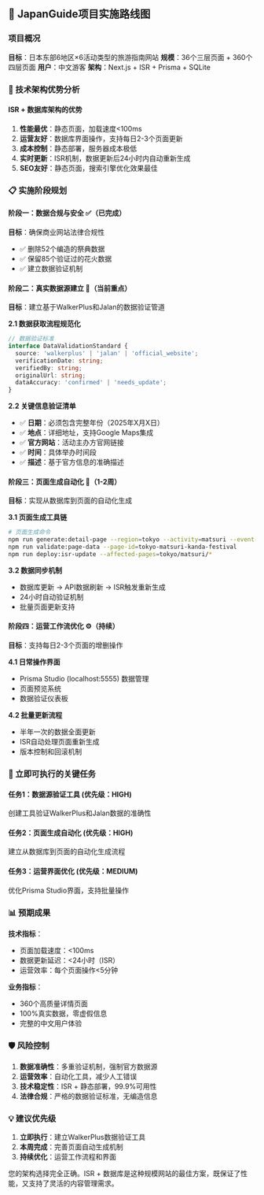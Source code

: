 ## 🎯 JapanGuide项目实施路线图

### 项目概况
**目标**：日本东部6地区×6活动类型的旅游指南网站
**规模**：36个三层页面 + 360个四层页面
**用户**：中文游客
**架构**：Next.js + ISR + Prisma + SQLite

### 🔧 技术架构优势分析

#### ISR + 数据库架构的优势
1. **性能最优**：静态页面，加载速度<100ms
2. **运营友好**：数据库界面操作，支持每日2-3个页面更新
3. **成本控制**：静态部署，服务器成本极低
4. **实时更新**：ISR机制，数据更新后24小时内自动重新生成
5. **SEO友好**：静态页面，搜索引擎优化效果最佳

### 📋 实施阶段规划

#### 阶段一：数据合规与安全 ✅（已完成）
**目标**：确保商业网站法律合规性
- ✅ 删除52个编造的祭典数据
- ✅ 保留85个验证过的花火数据
- ✅ 建立数据验证机制

#### 阶段二：真实数据源建立 🚀（当前重点）
**目标**：建立基于WalkerPlus和Jalan的数据验证管道

**2.1 数据获取流程规范化**
```typescript
// 数据验证标准
interface DataValidationStandard {
  source: 'walkerplus' | 'jalan' | 'official_website';
  verificationDate: string;
  verifiedBy: string;
  originalUrl: string;
  dataAccuracy: 'confirmed' | 'needs_update';
}
```

**2.2 关键信息验证清单**
- ✅ **日期**：必须包含完整年份（2025年X月X日）
- ✅ **地点**：详细地址，支持Google Maps集成
- ✅ **官方网站**：活动主办方官网链接
- ✅ **时间**：具体举办时间段
- ✅ **描述**：基于官方信息的准确描述

#### 阶段三：页面生成自动化 📄（1-2周）
**目标**：实现从数据库到页面的自动化生成

**3.1 页面生成工具链**
```bash
# 页面生成命令
npm run generate:detail-page --region=tokyo --activity=matsuri --event-id=123
npm run validate:page-data --page-id=tokyo-matsuri-kanda-festival
npm run deploy:isr-update --affected-pages=tokyo/matsuri/*
```

**3.2 数据同步机制**
- 数据库更新 → API数据刷新 → ISR触发重新生成
- 24小时自动验证机制
- 批量页面更新支持

#### 阶段四：运营工作流优化 ⚙️（持续）
**目标**：支持每日2-3个页面的增删操作

**4.1 日常操作界面**
- Prisma Studio (localhost:5555) 数据管理
- 页面预览系统
- 数据验证仪表板

**4.2 批量更新流程**
- 半年一次的数据全面更新
- ISR自动处理页面重新生成
- 版本控制和回滚机制

### 🎯 立即可执行的关键任务

#### 任务1：数据源验证工具 (优先级：HIGH)
创建工具验证WalkerPlus和Jalan数据的准确性

#### 任务2：页面生成自动化 (优先级：HIGH)  
建立从数据库到页面的自动化生成流程

#### 任务3：运营界面优化 (优先级：MEDIUM)
优化Prisma Studio界面，支持批量操作

### 📊 预期成果

**技术指标**：
- 页面加载速度：<100ms
- 数据更新延迟：<24小时（ISR）
- 运营效率：每个页面操作<5分钟

**业务指标**：
- 360个高质量详情页面
- 100%真实数据，零虚假信息
- 完整的中文用户体验

### 🛡️ 风险控制

1. **数据准确性**：多重验证机制，强制官方数据源
2. **运营效率**：自动化工具，减少人工错误
3. **技术稳定性**：ISR + 静态部署，99.9%可用性
4. **法律合规**：严格的数据验证标准，无编造信息

### 💡 建议优先级

1. **立即执行**：建立WalkerPlus数据验证工具
2. **本周完成**：完善页面自动生成机制  
3. **持续优化**：运营工作流程和界面

您的架构选择完全正确。ISR + 数据库是这种规模网站的最佳方案，既保证了性能，又支持了灵活的内容管理需求。 